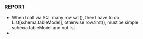 ### REPORT ###

- When I call via SQL many row.sall(), then I have to do List[schema.tableModel], otherwise row.first(), must be simple schema.tableModel and not list
- 